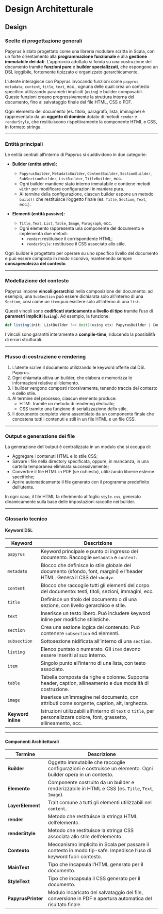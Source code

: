# Design Architetturale
## Design

### Scelte di progettazione generali

Papyrus è stato progettato come una libreria modulare scritta in Scala, con un forte orientamento alla **programmazione funzionale** e alla **gestione immutabile dei dati**. L’approccio adottato si fonda su una costruzione del documento tramite **funzioni pure** e **builder specializzati**, che espongono un DSL leggibile, fortemente tipizzato e organizzato gerarchicamente.

L’utente interagisce con Papyrus invocando funzioni come `papyrus`, `metadata`, `content`, `title`, `text`, ecc., ognuna delle quali crea un contesto specifico utilizzando parametri impliciti (`using`) e builder composabili. Queste funzioni creano progressivamente la struttura interna del documento, fino al salvataggio finale del file HTML, CSS o PDF.

Ogni elemento del documento (es. titolo, paragrafo, lista, immagine) è rappresentato da un **oggetto di dominio** dotato di metodi `render` e `renderStyle`, che restituiscono rispettivamente la componente HTML e CSS, in formato stringa.

> <!-- Inserire UML generale delle entità principali della libreria -->

---

### Entità principali

Le entità centrali all’interno di Papyrus si suddividono in due categorie:

- **Builder (entità attive):**
    - `PapyrusBuilder`, `MetadataBuilder`, `ContentBuilder`, `SectionBuilder`, `SubSectionBuilder`, `ListBuilder`, `TitleBuilder`, ecc.
    - Ogni builder mantiene stato interno immutabile e contiene metodi `with*` per modificare configurazioni in maniera pura.
    - Al termine della configurazione, ciascun builder espone un metodo `build()` che restituisce l’oggetto finale (es. `Title`, `Section`, `Text`, ecc.).

- **Elementi (entità passive):**
    - `Title`, `Text`, `List`, `Table`, `Image`, `Paragraph`, ecc.
    - Ogni elemento rappresenta una componente del documento e implementa due metodi:
        - `render`: restituisce il corrispondente HTML;
        - `renderStyle`: restituisce il CSS associato allo stile.

Ogni builder è progettato per operare su uno specifico livello del documento e può essere composto in modo ricorsivo, mantenendo sempre **consapevolezza del contesto**.

> <!-- Inserire diagramma UML della gerarchia dei builder e dei render -->

---

### Modellazione del contesto

Papyrus impone **vincoli gerarchici** nella composizione del documento: ad esempio, una `SubSection` può essere dichiarata solo all’interno di una `Section`, così come un `item` può esistere solo all’interno di una `list`.

Questi vincoli sono **codificati staticamente a livello di tipo** tramite l’uso di **parametri impliciti (`using`)**. Ad esempio, la funzione:

```scala
def listing(init: ListBuilder ?=> Unit)(using ctx: PapyrusBuilder | ContentBuilder | SectionBuilder | SubSectionBuilder | ListBuilder): Unit = ...
```

I vincoli sono garantiti interamente a **compile-time**, riducendo la possibilità di errori strutturali.

---

### Flusso di costruzione e rendering

1. L’utente scrive il documento utilizzando le keyword offerte dal DSL Papyrus.
2. Ogni chiamata attiva un builder, che elabora e memorizza le informazioni relative all’elemento.
3. I builder vengono composti ricorsivamente, tenendo traccia del contesto e dello stile.
4. Al termine del processo, ciascun elemento produce:
    - HTML tramite un metodo di rendering dedicato;
    - CSS tramite una funzione di serializzazione dello stile.
5. Il documento completo viene assemblato da un componente finale che concatena tutti i contenuti e stili in un file HTML e un file CSS.

> <!-- Inserire diagramma del flusso di costruzione e rendering -->

---

### Output e generazione dei file

La generazione dell’output è centralizzata in un modulo che si occupa di:

- Aggregare i contenuti HTML e lo stile CSS;
- Salvare i file nella directory specificata, oppure, in mancanza, in una cartella temporanea eliminata successivamente;
- Convertire il file HTML in PDF (se richiesto), utilizzando librerie esterne specifiche;
- Aprire automaticamente il file generato con il programma predefinito dell’utente.

In ogni caso, il file HTML fa riferimento al foglio `style.css`, generato dinamicamente sulla base delle impostazioni raccolte nei builder.

---

### Glossario tecnico

#### Keyword DSL

| Keyword            | Descrizione                                                                                     |
|--------------------|-------------------------------------------------------------------------------------------------|
| `papyrus`          | Keyword principale e punto di ingresso del documento. Raccoglie `metadata` e `content`.        |
| `metadata`         | Blocco che definisce lo stile globale del documento (sfondo, font, margini) e l’header HTML. Genera il CSS del `<body>`. |
| `content`          | Blocco che raccoglie tutti gli elementi del corpo del documento: testi, titoli, sezioni, immagini, ecc. |
| `title`            | Definisce un titolo del documento o di una sezione, con livello gerarchico e stile.             |
| `text`             | Inserisce un testo libero. Può includere keyword inline per modifiche stilistiche.              |
| `section`          | Crea una sezione logica del contenuto. Può contenere `subsection` ed elementi.                 |
| `subsection`       | Sottosezione nidificata all’interno di una `section`.                                           |
| `listing`          | Elenco puntato o numerato. Gli `item` devono essere inseriti al suo interno.                    |
| `item`             | Singolo punto all’interno di una lista, con testo associato.                                    |
| `table`            | Tabella composta da righe e colonne. Supporta header, caption, allineamento e due modalità di costruzione. |
| `image`            | Inserisce un’immagine nel documento, con attributi come sorgente, caption, alt, larghezza.     |
| **Keyword inline** | Istruzioni utilizzabili all’interno di `text` o `title`, per personalizzare colore, font, grassetto, allineamento, ecc. |

---

#### Componenti Architetturali

| Termine      | Descrizione                                                                                     |
|--------------|-------------------------------------------------------------------------------------------------|
| **Builder**  | Oggetto immutabile che raccoglie configurazioni e costruisce un elemento. Ogni builder opera in un contesto. |
| **Elemento** | Componente costruito da un builder e renderizzabile in HTML e CSS (es. `Title`, `Text`, `Image`).|
| **LayerElement** | Trait comune a tutti gli elementi utilizzabili nel `content`.                                   |
| **render**   | Metodo che restituisce la stringa HTML dell’elemento.                                           |
| **renderStyle** | Metodo che restituisce la stringa CSS associata allo stile dell’elemento.                       |
| **Contexto** | Meccanismo implicito in Scala per passare il contesto in modo tip-safe. Impedisce l’uso di keyword fuori contesto. |
| **MainText** | Tipo che incapsula l’HTML generato per il documento.                                            |
| **StyleText** | Tipo che incapsula il CSS generato per il documento.                                            |
| **PapyrusPrinter** | Modulo incaricato del salvataggio dei file, conversione in PDF e apertura automatica del risultato finale. |


> <!-- Inserire eventuali diagrammi UML specifici, definizione EBNF o illustrazioni d’uso -->
